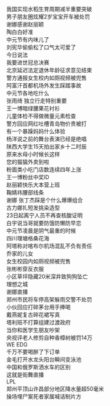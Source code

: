 我国实现水稻生育周期减半重要突破  
男子朋友圈炫耀2岁宝宝开车被处罚  
谢娜感谢赵丽颖  
陶白白好准  
中元节有内味儿了  
刘宪华偷偷松了口气太可爱了  
今日说法  
我要进世冠总决赛  
北京延迟法定退休年龄征求意见结束  
警方通报女生校内如厕视频被兜售  
阿富汗首都机场外发生踩踏事故  
中元节各地吃什么  
张雨绮 独立行走特别重要  
王一博暗绿腰果花衬衫  
儿童体检不得做微量元素检查  
警方回应网红吐槽青岛物价贵被打  
有一个暴躁妈妈什么体验  
杨洋说之前的舞台表演已经是绝唱  
陕西大学生15天拍出家乡十二时辰  
原来水母小时候长这样  
您的猫猫外卖到啦  
粉面类小吃门店数连续四年上涨  
王一博粉丝中奖ID  
赵丽颖快乐大本营上班  
鞠婧祎腰部线条  
谢娜 张丁杰踩是个什么爆爆组合  
古力娜扎短发挑染造型  
23日起离宁人员不再查核酸证明  
白宇说当哥就要防饿防懒防早恋  
中元节凌晨是阴气最重的时候  
四川理塘格桑花海  
阿塔称对喀布尔机场混乱不负有责任  
乔家的儿女  
女生校园内如厕视频被兜售  
张彬彬穿反衣服  
小区草坪隐藏20米深井致狗狗坠亡  
理想之城  
谢娜直播  
郑州市民将车停高架躲雨交警不处罚  
小伙回应打碎茅台用手捧喝  
戴燕妮复古碎花裙写真  
塔利班不打算组建过渡政府  
当你和医学生朋友吵架  
央视评老人修剪自种香樟树被罚14万  
WE EDG  
千万不要喝醉了下订单  
金毛打开水龙头阳台瞬间变泳池  
中国和俄罗斯洒水车的区别  
这就是街舞直播  
LPL  
郑州平顶山许昌部分地区降水量超50毫米  
操场埋尸案死者家属喊话制片方  

